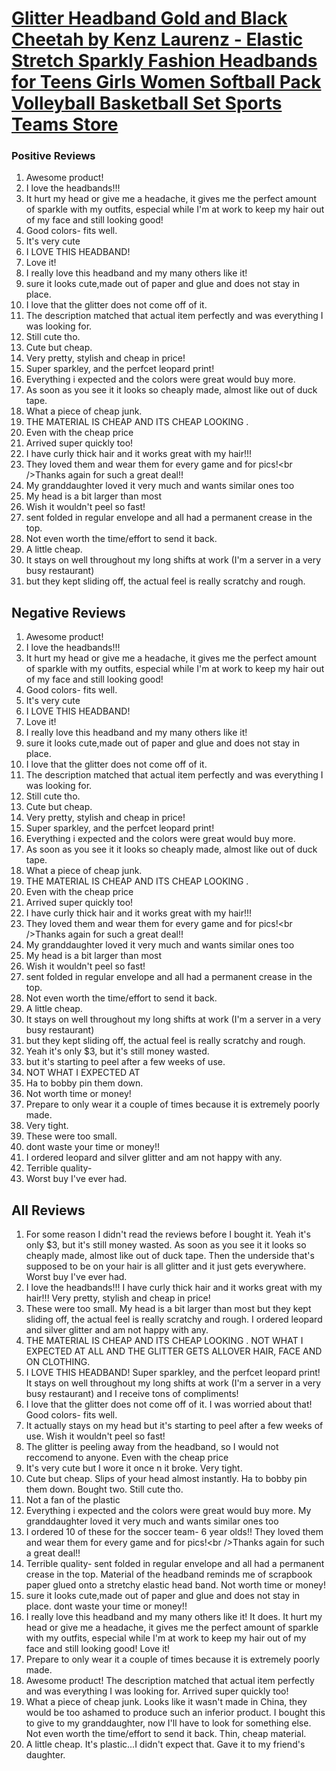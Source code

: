# [Glitter Headband Gold and Black Cheetah by Kenz Laurenz - Elastic Stretch Sparkly Fashion Headbands for Teens Girls Women Softball Pack Volleyball Basketball Set Sports Teams Store](https://products.checkmycream.com/products/Glitter-Headband-Gold-and-Black-Cheetah-by-Kenz-Laurenz-Elastic-Stretch-Sparkly-Fashion-Headbands-for-Teens-Girls-Women-Softball-Pack-Volleyball-Basketball-Set-Sports-Teams-Store.html)

### Positive Reviews

<ol>
      <li>Awesome product!</li>
      <li>I love the headbands!!!  </li>
      <li>It hurt my head or give me a headache, it gives me the perfect amount of sparkle with my outfits, especial while I&#x27;m at work to keep my hair out of my face and still looking good!</li>
      <li>Good colors- fits well.</li>
      <li>It&#x27;s very cute</li>
      <li>I LOVE THIS HEADBAND!</li>
      <li>Love it!</li>
      <li>I really love this headband and my many others like it!</li>
      <li>sure it looks cute,made out of paper and glue and does not stay in place.</li>
      <li>I love that the glitter does not come off of it.</li>
      <li>The description matched that actual item perfectly and was everything I was looking for.</li>
      <li>Still cute tho.</li>
      <li>Cute but cheap.</li>
      <li>Very pretty, stylish and cheap in price!</li>
      <li>Super sparkley, and the perfcet leopard print!</li>
      <li>Everything i expected and the colors were great would buy more.  </li>
      <li>As soon as you see it it looks so cheaply made, almost like out of duck tape.</li>
      <li>What a piece of cheap junk.  </li>
      <li>THE MATERIAL IS CHEAP AND ITS CHEAP LOOKING .</li>
      <li>Even with the cheap price</li>
      <li>Arrived super quickly too!</li>
      <li>I have curly thick hair and it works great with my hair!!!  </li>
      <li>They loved them and wear them for every game and for pics!&lt;br /&gt;Thanks again for such a great deal!!</li>
      <li>My granddaughter loved it very much and wants similar ones too</li>
      <li>My head is a bit larger than most</li>
      <li>Wish it wouldn&#x27;t peel so fast!</li>
      <li>sent folded in regular envelope and all had a permanent crease in the top.  </li>
      <li>Not even worth the time/effort to send it back.  </li>
      <li>A little cheap.</li>
      <li>It stays on well throughout my long shifts at work (I&#x27;m a server in a very busy restaurant)</li>
      <li>but they kept sliding off, the actual feel is really scratchy and rough.  </li>
</ol>


<h2>Negative Reviews</h2>
<ol>
<li> Awesome product!</li>
<li> I love the headbands!!!  </li>
<li> It hurt my head or give me a headache, it gives me the perfect amount of sparkle with my outfits, especial while I&#x27;m at work to keep my hair out of my face and still looking good!</li>
<li> Good colors- fits well.</li>
<li> It&#x27;s very cute</li>
<li> I LOVE THIS HEADBAND!</li>
<li> Love it!</li>
<li> I really love this headband and my many others like it!</li>
<li> sure it looks cute,made out of paper and glue and does not stay in place.</li>
<li> I love that the glitter does not come off of it.</li>
<li> The description matched that actual item perfectly and was everything I was looking for.</li>
<li> Still cute tho.</li>
<li> Cute but cheap.</li>
<li> Very pretty, stylish and cheap in price!</li>
<li> Super sparkley, and the perfcet leopard print!</li>
<li> Everything i expected and the colors were great would buy more.  </li>
<li> As soon as you see it it looks so cheaply made, almost like out of duck tape.</li>
<li> What a piece of cheap junk.  </li>
<li> THE MATERIAL IS CHEAP AND ITS CHEAP LOOKING .</li>
<li> Even with the cheap price</li>
<li> Arrived super quickly too!</li>
<li> I have curly thick hair and it works great with my hair!!!  </li>
<li> They loved them and wear them for every game and for pics!&lt;br /&gt;Thanks again for such a great deal!!</li>
<li> My granddaughter loved it very much and wants similar ones too</li>
<li> My head is a bit larger than most</li>
<li> Wish it wouldn&#x27;t peel so fast!</li>
<li> sent folded in regular envelope and all had a permanent crease in the top.  </li>
<li> Not even worth the time/effort to send it back.  </li>
<li> A little cheap.</li>
<li> It stays on well throughout my long shifts at work (I&#x27;m a server in a very busy restaurant)</li>
<li> but they kept sliding off, the actual feel is really scratchy and rough.  </li>
<li> Yeah it&#x27;s only $3, but it&#x27;s still money wasted.</li>
<li> but it&#x27;s starting to peel after a few weeks of use.</li>
<li> NOT WHAT I EXPECTED AT</li>
<li> Ha to bobby pin them down.</li>
<li> Not worth time or money!</li>
<li> Prepare to only wear it a couple of times because it is extremely poorly made.</li>
<li> Very tight.</li>
<li> These were too small.  </li>
<li> dont waste your time or money!!</li>
<li> I ordered leopard and silver glitter and am not happy with any.</li>
<li> Terrible quality-</li>
<li> Worst buy I&#x27;ve ever had.</li>
</ol>

<h2>All Reviews</h2>

<ol>
    <li> For some reason I didn&#x27;t read the reviews before I bought it. Yeah it&#x27;s only $3, but it&#x27;s still money wasted. As soon as you see it it looks so cheaply made, almost like out of duck tape. Then the underside that&#x27;s supposed to be on your hair is all glitter and it just gets everywhere. Worst buy I&#x27;ve ever had.</li>
    <li> I love the headbands!!!  I have curly thick hair and it works great with my hair!!!  Very pretty, stylish and cheap in price!</li>
    <li> These were too small.  My head is a bit larger than most but they kept sliding off, the actual feel is really scratchy and rough.  I ordered leopard and silver glitter and am not happy with any.</li>
    <li> THE MATERIAL IS CHEAP AND ITS CHEAP LOOKING . NOT WHAT I EXPECTED AT ALL AND THE GLITTER GETS ALLOVER HAIR, FACE AND ON CLOTHING.</li>
    <li> I LOVE THIS HEADBAND! Super sparkley, and the perfcet leopard print! It stays on well throughout my long shifts at work (I&#x27;m a server in a very busy restaurant) and I receive tons of compliments!</li>
    <li> I love that the glitter does not come off of it. I was worried about that! Good colors- fits well.</li>
    <li> It actually stays on my head but it&#x27;s starting to peel after a few weeks of use. Wish it wouldn&#x27;t peel so fast!</li>
    <li> The glitter is peeling away from the headband, so I would not reccomend to anyone. Even with the cheap price</li>
    <li> It&#x27;s very cute but I wore it once n it broke. Very tight.</li>
    <li> Cute but cheap. Slips of your head almost instantly. Ha to bobby pin them down. Bought two. Still cute tho.</li>
    <li> Not a fan of the plastic</li>
    <li> Everything i expected and the colors were great would buy more.  My granddaughter loved it very much and wants similar ones too</li>
    <li> I ordered 10 of these for the soccer team- 6 year olds!! They loved them and wear them for every game and for pics!&lt;br /&gt;Thanks again for such a great deal!!</li>
    <li> Terrible quality- sent folded in regular envelope and all had a permanent crease in the top.  Material of the headband reminds me of scrapbook paper glued onto a stretchy elastic head band.  Not worth time or money!</li>
    <li> sure it looks cute,made out of paper and glue and does not stay in place. dont waste your time or money!!</li>
    <li> I really love this headband and my many others like it! It does. It hurt my head or give me a headache, it gives me the perfect amount of sparkle with my outfits, especial while I&#x27;m at work to keep my hair out of my face and still looking good! Love it!</li>
    <li> Prepare to only wear it a couple of times because it is extremely poorly made.</li>
    <li> Awesome product! The description matched that actual item perfectly and was everything I was looking for. Arrived super quickly too!</li>
    <li> What a piece of cheap junk.  Looks like it wasn&#x27;t made in China, they would be too ashamed to produce such an inferior product.  I bought this to give to my granddaughter, now I&#x27;ll have to look for something else.  Not even worth the time/effort to send it back.  Thin, cheap material.</li>
    <li> A little cheap. It&#x27;s plastic...I didn&#x27;t expect that. Gave it to my friend&#x27;s daughter.</li>
</ol>




